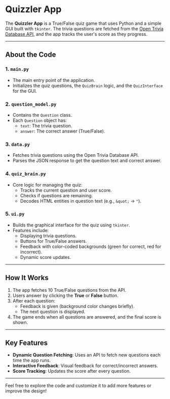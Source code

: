 # Quizzler App

The **Quizzler App** is a True/False quiz game that uses Python and a simple GUI built with `tkinter`. The trivia questions are fetched from the [Open Trivia Database API](https://opentdb.com/), and the app tracks the user's score as they progress.

---

## About the Code

### 1. `main.py`
- The main entry point of the application.
- Initializes the quiz questions, the `QuizBrain` logic, and the `QuizInterface` for the GUI.

### 2. `question_model.py`
- Contains the `Question` class.
- Each `Question` object has:
  - `text`: The trivia question.
  - `answer`: The correct answer (True/False).

### 3. `data.py`
- Fetches trivia questions using the Open Trivia Database API.
- Parses the JSON response to get the question text and correct answer.

### 4. `quiz_brain.py`
- Core logic for managing the quiz:
  - Tracks the current question and user score.
  - Checks if questions are remaining.
  - Decodes HTML entities in question text (e.g., `&quot;` -> `"`).

### 5. `ui.py`
- Builds the graphical interface for the quiz using `tkinter`.
- Features include:
  - Displaying trivia questions.
  - Buttons for True/False answers.
  - Feedback with color-coded backgrounds (green for correct, red for incorrect).
  - Dynamic score updates.

---

## How It Works
1. The app fetches 10 True/False questions from the API.
2. Users answer by clicking the **True** or **False** button.
3. After each question:
   - Feedback is given (background color changes briefly).
   - The next question is displayed.
4. The game ends when all questions are answered, and the final score is shown.

---

## Key Features
- **Dynamic Question Fetching**: Uses an API to fetch new questions each time the app runs.
- **Interactive Feedback**: Visual feedback for correct/incorrect answers.
- **Score Tracking**: Updates the score after every question.

---

Feel free to explore the code and customize it to add more features or improve the design!
